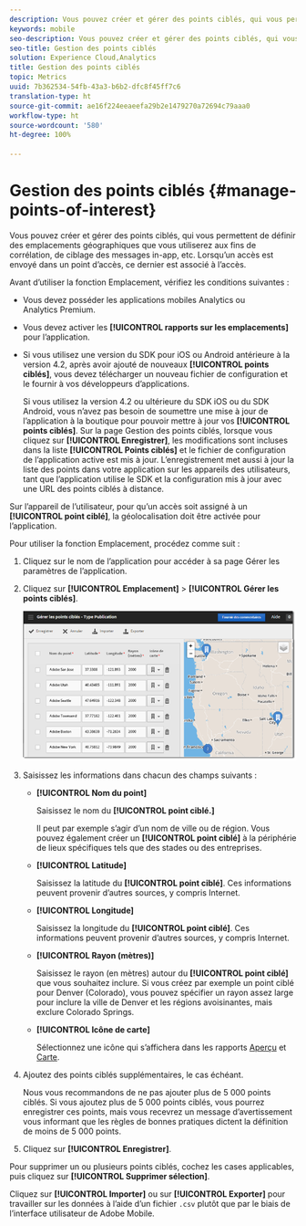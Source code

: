 ```yaml
---
description: Vous pouvez créer et gérer des points ciblés, qui vous permettent de définir des emplacements géographiques que vous utiliserez aux fins de corrélation, de ciblage des messages in-app, etc. Lorsqu’un accès est envoyé dans un point ciblé, celui-ci est rattaché à l’accès en question.
keywords: mobile
seo-description: Vous pouvez créer et gérer des points ciblés, qui vous permettent de définir des emplacements géographiques que vous utiliserez aux fins de corrélation, de ciblage des messages in-app, etc. Lorsqu’un accès est envoyé dans un point ciblé, celui-ci est rattaché à l’accès en question.
seo-title: Gestion des points ciblés
solution: Experience Cloud,Analytics
title: Gestion des points ciblés
topic: Metrics
uuid: 7b362534-54fb-43a3-b6b2-dfc8f45ff7c6
translation-type: ht
source-git-commit: ae16f224eeaeefa29b2e1479270a72694c79aaa0
workflow-type: ht
source-wordcount: '580'
ht-degree: 100%

---
```



# Gestion des points ciblés {#manage-points-of-interest}

Vous pouvez créer et gérer des points ciblés, qui vous permettent de définir des emplacements géographiques que vous utiliserez aux fins de corrélation, de ciblage des messages in-app, etc. Lorsqu’un accès est envoyé dans un point d’accès, ce dernier est associé à l’accès.

Avant d’utiliser la fonction Emplacement, vérifiez les conditions suivantes :

* Vous devez posséder les applications mobiles Analytics ou Analytics Premium.
* Vous devez activer les **[!UICONTROL rapports sur les emplacements]** pour l’application.
* Si vous utilisez une version du SDK pour iOS ou Android antérieure à la version 4.2, après avoir ajouté de nouveaux **[!UICONTROL points ciblés]**, vous devez télécharger un nouveau fichier de configuration et le fournir à vos développeurs d’applications.

   Si vous utilisez la version 4.2 ou ultérieure du SDK iOS ou du SDK Android, vous n’avez pas besoin de soumettre une mise à jour de l’application à la boutique pour pouvoir mettre à jour vos **[!UICONTROL points ciblés]**. Sur la page Gestion des points ciblés, lorsque vous cliquez sur **[!UICONTROL Enregistrer]**, les modifications sont incluses dans la liste **[!UICONTROL Points ciblés]** et le fichier de configuration de l’application active est mis à jour. L’enregistrement met aussi à jour la liste des points dans votre application sur les appareils des utilisateurs, tant que l’application utilise le SDK et la configuration mis à jour avec une URL des points ciblés à distance.

Sur l’appareil de l’utilisateur, pour qu’un accès soit assigné à un **[!UICONTROL point ciblé]**, la géolocalisation doit être activée pour l’application.

Pour utiliser la fonction Emplacement, procédez comme suit :

1. Cliquez sur le nom de l’application pour accéder à sa page Gérer les paramètres de l’application.
1. Cliquez sur **[!UICONTROL Emplacement]** > **[!UICONTROL Gérer les points ciblés]**.

   ![Résultat de l’étape](assets/poi.png)

1. Saisissez les informations dans chacun des champs suivants :

   * **[!UICONTROL Nom du point]**

      Saisissez le nom du **[!UICONTROL point ciblé.]**

      Il peut par exemple s’agir d’un nom de ville ou de région. Vous pouvez également créer un **[!UICONTROL point ciblé]** à la périphérie de lieux spécifiques tels que des stades ou des entreprises.

   * **[!UICONTROL Latitude]**

      Saisissez la latitude du **[!UICONTROL point ciblé]**. Ces informations peuvent provenir d’autres sources, y compris Internet.

   * **[!UICONTROL Longitude]**

      Saisissez la longitude du **[!UICONTROL point ciblé]**. Ces informations peuvent provenir d’autres sources, y compris Internet.

   * **[!UICONTROL Rayon (mètres)]**

      Saisissez le rayon (en mètres) autour du **[!UICONTROL point ciblé]** que vous souhaitez inclure. Si vous créez par exemple un point ciblé pour Denver (Colorado), vous pouvez spécifier un rayon assez large pour inclure la ville de Denver et les régions avoisinantes, mais exclure Colorado Springs.

   * **[!UICONTROL Icône de carte]**

      Sélectionnez une icône qui s’affichera dans les rapports [Aperçu](/help/using/location/c-location-overview.md) et [Carte](/help/using/location/c-map-points.md).

1. Ajoutez des points ciblés supplémentaires, le cas échéant.

   Nous vous recommandons de ne pas ajouter plus de 5 000 points ciblés. Si vous ajoutez plus de 5 000 points ciblés, vous pourrez enregistrer ces points, mais vous recevrez un message d’avertissement vous informant que les règles de bonnes pratiques dictent la définition de moins de 5 000 points.

1. Cliquez sur **[!UICONTROL Enregistrer]**.

Pour supprimer un ou plusieurs points ciblés, cochez les cases applicables, puis cliquez sur **[!UICONTROL Supprimer sélection]**.

Cliquez sur **[!UICONTROL Importer]** ou sur **[!UICONTROL Exporter]** pour travailler sur les données à l’aide d’un fichier `.csv` plutôt que par le biais de l’interface utilisateur de Adobe Mobile.
